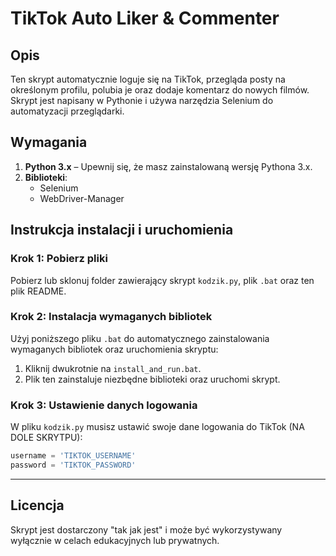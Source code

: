 # TikTok Auto Liker & Commenter

## Opis
Ten skrypt automatycznie loguje się na TikTok, przegląda posty na określonym profilu, polubia je oraz dodaje komentarz do nowych filmów. Skrypt jest napisany w Pythonie i używa narzędzia Selenium do automatyzacji przeglądarki.

## Wymagania
1. **Python 3.x** – Upewnij się, że masz zainstalowaną wersję Pythona 3.x.
2. **Biblioteki**:
   - Selenium
   - WebDriver-Manager

## Instrukcja instalacji i uruchomienia

### Krok 1: Pobierz pliki
Pobierz lub sklonuj folder zawierający skrypt `kodzik.py`, plik `.bat` oraz ten plik README.

### Krok 2: Instalacja wymaganych bibliotek
Użyj poniższego pliku `.bat` do automatycznego zainstalowania wymaganych bibliotek oraz uruchomienia skryptu:
1. Kliknij dwukrotnie na `install_and_run.bat`.
2. Plik ten zainstaluje niezbędne biblioteki oraz uruchomi skrypt.

### Krok 3: Ustawienie danych logowania
W pliku `kodzik.py` musisz ustawić swoje dane logowania do TikTok (NA DOLE SKRYTPU):
```python
username = 'TIKTOK_USERNAME'
password = 'TIKTOK_PASSWORD'
```
---

## Licencja
Skrypt jest dostarczony "tak jak jest" i może być wykorzystywany wyłącznie w celach edukacyjnych lub prywatnych.
